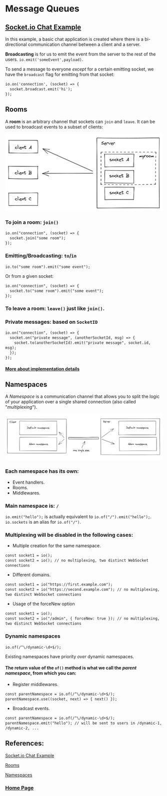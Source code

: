 # Message Queues

## [Socket.io Chat Example](https://socket.io/get-started/chat/) 
In this example, a basic chat application is created where there is a bi-directional communication channel between a client and a server. 

**Broadcasting** is for us to emit the event from the server to the rest of the users. `io.emit('someEvent',payload)`.

To send a message to everyone *except* for a certain emitting socket, we have the `broadcast` flag for emitting from that socket:
```
io.on('connection', (socket) => {
  socket.broadcast.emit('hi');
});
```

## Rooms
A **room** is an arbitrary channel that sockets can `join` and `leave`. It can be used to broadcast events to a subset of clients:

![](./images/read13a.PNG)

### To join a room: `join()`
```
io.on("connection", (socket) => {
  socket.join("some room");
});
```
### Emitting/Broadcasting: `to`/`in`
```
io.to("some room").emit("some event");
```
Or from a given socket:
```
io.on("connection", (socket) => {
  socket.to("some room").emit("some event");
});
```

### To leave a room: `leave()` just like `join()`.

### Private messages: based on `SocketID`
```
io.on("connection", (socket) => {
  socket.on("private message", (anotherSocketId, msg) => {
    socket.to(anotherSocketId).emit("private message", socket.id, msg);
  });
});
```

#### [More about implementation details](https://socket.io/docs/v4/rooms#implementation-details)

## Namespaces
A *Namespace* is a communication channel that allows you to split the logic of your application over a single shared connection (also called "*multiplexing*").

![](./images/read13b.PNG)

### Each namespace has its own:
- Event handlers.
- Rooms.
- Middlewares.

### Main namespace is: `/` 
`io.emit("hello");` is actually equivalent to `io.of("/").emit("hello");`.
`io.sockets` is an alias for `io.of("/")`.

### Multiplexing will be disabled in the following cases:
- Multiple creation for the same namespace.
```
const socket1 = io();
const socket2 = io(); // no multiplexing, two distinct WebSocket connections
```
- Different domains.
```
const socket1 = io("https://first.example.com");
const socket2 = io("https://second.example.com"); // no multiplexing, two distinct WebSocket connections
```
- Usage of the forceNew option
```
const socket1 = io();
const socket2 = io("/admin", { forceNew: true }); // no multiplexing, two distinct WebSocket connections
```

### Dynamic namespaces
```
io.of(/^\/dynamic-\d+$/);
```

Existing namespaces have priority *over* dynamic namespaces.

#### The return value of the `of()` method is what we call the *parent namespace*, from which you can:
- Register middlewares.
```
const parentNamespace = io.of(/^\/dynamic-\d+$/);
parentNamespace.use((socket, next) => { next() });
```
- Broadcast events.
```
const parentNamespace = io.of(/^\/dynamic-\d+$/);
parentNamespace.emit("hello"); // will be sent to users in /dynamic-1, /dynamic-2, ...
```

## References:

[Socket.io Chat Example](https://socket.io/get-started/chat/)

[Rooms](https://socket.io/docs/v4/rooms)

[Namespaces](https://socket.io/docs/v4/namespaces/)


### [Home Page](./README.md)
